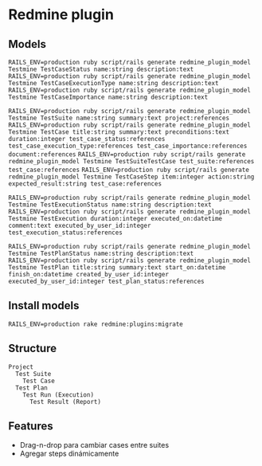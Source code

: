# Redmine plugin

## Models

`RAILS_ENV=production ruby script/rails generate redmine_plugin_model Testmine TestCaseStatus name:string description:text`
`RAILS_ENV=production ruby script/rails generate redmine_plugin_model Testmine TestCaseExecutionType name:string description:text`
`RAILS_ENV=production ruby script/rails generate redmine_plugin_model Testmine TestCaseImportance name:string description:text`

`RAILS_ENV=production ruby script/rails generate redmine_plugin_model Testmine TestSuite name:string summary:text project:references`
`RAILS_ENV=production ruby script/rails generate redmine_plugin_model Testmine TestCase title:string summary:text preconditions:text duration:integer test_case_status:references test_case_execution_type:references test_case_importance:references document:references`
`RAILS_ENV=production ruby script/rails generate redmine_plugin_model Testmine TestSuiteTestCase test_suite:references test_case:references`
`RAILS_ENV=production ruby script/rails generate redmine_plugin_model Testmine TestCaseStep item:integer action:string expected_result:string test_case:references`

`RAILS_ENV=production ruby script/rails generate redmine_plugin_model Testmine TestExecutionStatus name:string description:text`
`RAILS_ENV=production ruby script/rails generate redmine_plugin_model Testmine TestExecution duration:integer executed_on:datetime comment:text executed_by_user_id:integer test_execution_status:references`

`RAILS_ENV=production ruby script/rails generate redmine_plugin_model Testmine TestPlanStatus name:string description:text`
`RAILS_ENV=production ruby script/rails generate redmine_plugin_model Testmine TestPlan title:string summary:text start_on:datetime finish_on:datetime created_by_user_id:integer executed_by_user_id:integer test_plan_status:references`

## Install models

`RAILS_ENV=production rake redmine:plugins:migrate`

## Structure

```
Project
  Test Suite
    Test Case
  Test Plan
    Test Run (Execution)
      Test Result (Report)
```

## Features

* Drag-n-drop para cambiar cases entre suites
* Agregar steps dinámicamente